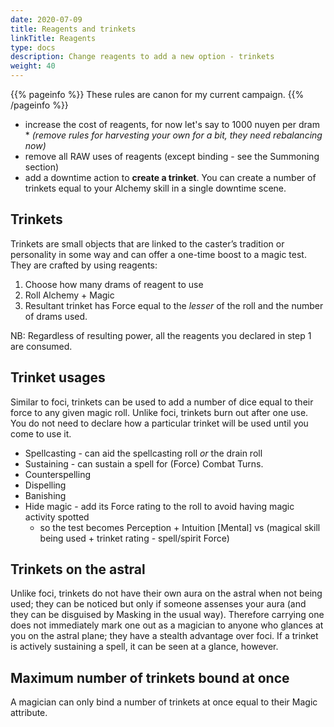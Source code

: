 ```yaml
---
date: 2020-07-09
title: Reagents and trinkets
linkTitle: Reagents
type: docs
description: Change reagents to add a new option - trinkets
weight: 40
---
```


{{% pageinfo %}} 
These rules are canon for my current campaign.
{{% /pageinfo %}}

* increase the cost of reagents, for now let's say to 1000 nuyen per dram
	   * _(remove rules for harvesting your own for a bit, they need rebalancing now)_
* remove all RAW uses of reagents (except binding - see the Summoning section)
* add a downtime action to **create a trinket**. You can create a number of trinkets equal to your Alchemy skill in a single downtime scene.

## Trinkets

Trinkets are small objects that are linked to the caster’s tradition or personality in some way and can offer a one-time boost to a magic test. They are crafted by using reagents:

1. Choose how many drams of reagent to use
1. Roll Alchemy + Magic 
1. Resultant trinket has Force equal to the *lesser* of the roll and the number of drams used. 

NB: Regardless of resulting power, all the reagents you declared in step 1 are consumed.

## Trinket usages

Similar to foci, trinkets can be used to add a number of dice equal to their force to any given magic roll. Unlike foci, trinkets burn out after one use. You do not need to declare how a particular trinket will be used until you come to use it.

* Spellcasting - can aid the spellcasting roll *or* the drain roll
* Sustaining - can sustain a spell for (Force) Combat Turns. 
* Counterspelling
* Dispelling
* Banishing
* Hide magic - add its Force rating to the roll to avoid having magic activity spotted
	* so the test becomes Perception + Intuition \[Mental\] vs (magical skill being used + trinket rating - spell/spirit Force)

## Trinkets on the astral

Unlike foci, trinkets do not have their own aura on the astral when not being used; they can be noticed but only if someone assenses your aura (and they can be disguised by Masking in the usual way). Therefore carrying one does not immediately mark one out as a magician to anyone who glances at you on the astral plane; they have a stealth advantage over foci. If a trinket is actively sustaining a spell, it can be seen at a glance, however.

## Maximum number of trinkets bound at once

A magician can only bind a number of trinkets at once equal to their Magic attribute.
